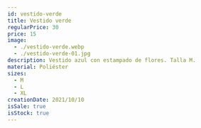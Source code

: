 ```yaml
---
id: vestido-verde
title: Vestido verde
regularPrice: 30
price: 15
image: 
  - ./vestido-verde.webp
  - ./vestido-verde-01.jpg
description: Vestido azul con estampado de flores. Talla M.
material: Poliéster
sizes: 
  - M
  - L
  - XL
creationDate: 2021/10/10
isSale: true
isStock: true
---
```


